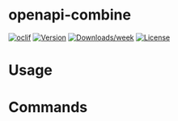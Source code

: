 openapi-combine
===============



[![oclif](https://img.shields.io/badge/cli-oclif-brightgreen.svg)](https://oclif.io)
[![Version](https://img.shields.io/npm/v/openapi-combine.svg)](https://npmjs.org/package/openapi-combine)
[![Downloads/week](https://img.shields.io/npm/dw/openapi-combine.svg)](https://npmjs.org/package/openapi-combine)
[![License](https://img.shields.io/npm/l/openapi-combine.svg)](https://github.com/keisuke6065/openapi-combine/blob/master/package.json)

<!-- toc -->
# Usage
<!-- usage -->
# Commands
<!-- commands -->
